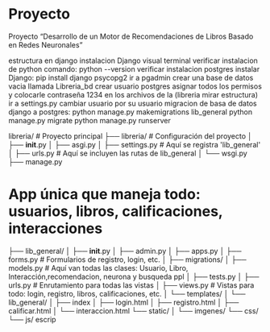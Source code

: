 # Proyecto
Proyecto “Desarrollo de un Motor de Recomendaciones de Libros Basado en Redes Neuronales”

estructura en django 
instalacion Django 
visual terminal 
verificar instalacion de python comando:   python --version
verificar instalacion postgres 
instalar Django: pip install django psycopg2
ir a pgadmin crear una base de datos vacia llamada Libreria_bd
crear usuario postgres asignar todos los permisos y colocarle contraseña 1234
en los archivos de la (libreria mirar estructura) ir a settings.py 
cambiar usuario por su usuario 
migracion de basa de datos django a postgres: python manage.py makemigrations lib_general
python manage.py migrate
python manage.py runserver



libreria/                  # Proyecto principal
├── libreria/              # Configuración del proyecto
│   ├── __init__.py
│   ├── asgi.py
│   ├── settings.py        # Aquí se registra 'lib_general'
│   ├── urls.py            # Aquí se incluyen las rutas de lib_general
│   └── wsgi.py
├── manage.py

# App única que maneja todo: usuarios, libros, calificaciones, interacciones
├── lib_general/
│   ├── __init__.py
│   ├── admin.py
│   ├── apps.py
│   ├── forms.py           # Formularios de registro, login, etc.
│   ├── migrations/
│   ├── models.py          # Aquí van todas las clases: Usuario, Libro, Interacción,recomendacion, neurona y busqueda ppl
│   ├── tests.py
│   ├── urls.py            # Enrutamiento para todas las vistas
│   ├── views.py           # Vistas para todo: login, registro, libros, calificaciones, etc.
│   └── templates/
│       └── lib_general/
│           ├── index 
│           ├── login.html
│           ├── registro.html
│           ├── calificar.html
│           └── interaccion.html
    └── static/
│       └── imgenes/
        └── css/
        └── js/  escrip

